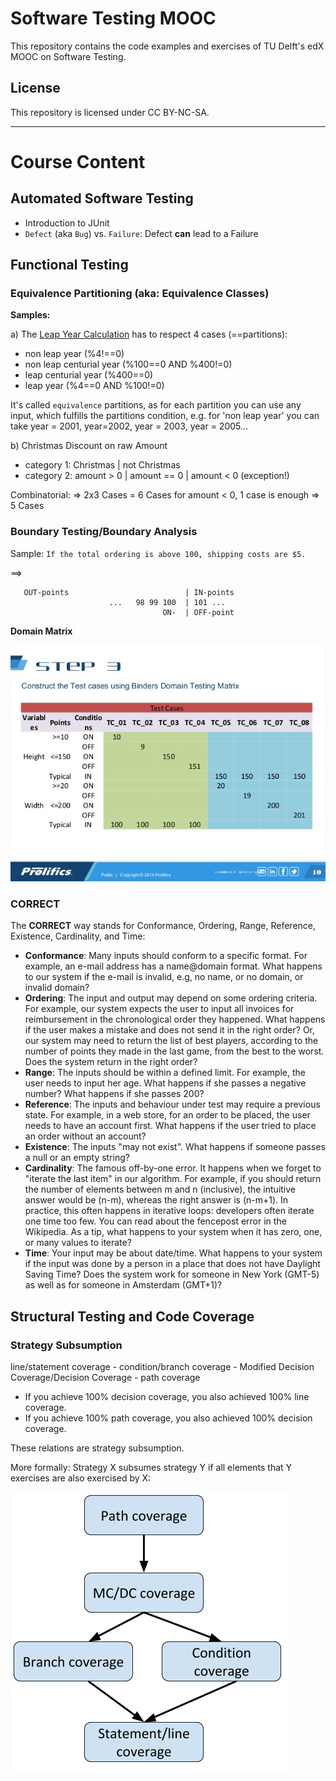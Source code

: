 # Software Testing MOOC

This repository contains the code examples and exercises of
TU Delft's edX MOOC on Software Testing.

## License

This repository is licensed under CC BY-NC-SA.

<hr>

# Course Content

## Automated Software Testing
- Introduction to JUnit
- `Defect` (aka `Bug`) vs. `Failure`: Defect **can** lead to a Failure 

## Functional Testing

### Equivalence Partitioning (aka: Equivalence Classes) 

**Samples:** 

a) The [Leap Year Calculation](./src/main/java/tudelft/leapyear/LeapYear.java) has to respect 4 cases (==partitions):
- non leap year (%4!==0)
- non leap centurial year (%100==0 AND %400!=0)
- leap centurial year (%400==0)
- leap year (%4==0 AND %100!=0)

It's called `equivalence` partitions, as for each partition you can use any input, which fulfills the partitions 
condition, e.g. for 'non leap year' you can take year = 2001, year=2002, year = 2003, year = 2005...

b) Christmas Discount on raw Amount

- category 1: Christmas | not Christmas
- category 2: amount > 0 | amount == 0 | amount < 0 (exception!)  

Combinatorial:
=> 2x3 Cases = 6 Cases
   for amount < 0, 1 case is enough => 5 Cases

### Boundary Testing/Boundary Analysis

Sample:
`If the total ordering is above 100, shipping costs are $5.`

==> 
```
   OUT-points                          | IN-points
                      ...   98 99 100  | 101 ...
                                  ON-  | OFF-point
```

**Domain Matrix**

![Domain Matrix](docs/domain-analysis-in-software-testing-10-638.jpg)

### CORRECT

The **CORRECT** way stands for Conformance, Ordering, Range, Reference, Existence, Cardinality, and Time:

- **Conformance**: 
  Many inputs should conform to a specific format. For example, an e-mail address has a name@domain format. 
  What happens to our system if the e-mail is invalid, e.g, no name, or no domain, or invalid domain?
- **Ordering**: 
  The input and output may depend on some ordering criteria. For example, our system expects the user to input 
  all invoices for reimbursement in the chronological order they happened. 
  What happens if the user makes a mistake and does not send it in the right order? 
  Or, our system may need to return the list of best players, according to the number of points they made in 
  the last game, from the best to the worst. Does the system return in the right order? 
- **Range**: 
  The inputs should be within a defined limit. For example, the user needs to input her age. 
  What happens if she passes a negative number? What happens if she passes 200? 
- **Reference**: 
  The inputs and behaviour under test may require a previous state. For example, in a web store, 
  for an order to be placed, the user needs to have an account first. 
  What happens if the user tried to place an order without an account?
- **Existence**: 
  The inputs "may not exist". What happens if someone passes a null or an empty string?
- **Cardinality**: 
  The famous off-by-one error. It happens when we forget to "iterate the last item" in our algorithm. 
  For example, if you should return the number of elements between m and n (inclusive), 
  the intuitive answer would be (n-m), whereas the right answer is (n-m+1). 
  In practice, this often happens in iterative loops: developers often iterate one time too few. 
  You can read about the fencepost error in the Wikipedia. 
  As a tip, what happens to your system when it has zero, one, or many values to iterate?
- **Time**: 
  Your input may be about date/time. What happens to your system if the input was done by a person in a place 
  that does not have Daylight Saving Time? 
  Does the system work for someone in New York (GMT-5) as well as for someone in Amsterdam (GMT+1)?

## Structural Testing and Code Coverage

### Strategy Subsumption

line/statement coverage - condition/branch coverage - Modified Decision Coverage/Decision Coverage - path coverage
 
- If you achieve 100% decision coverage, you also achieved 100% line coverage.
- If you achieve 100% path coverage, you also achieved 100% decision coverage.

These relations are strategy subsumption. 

More formally: Strategy X subsumes strategy Y if all elements that Y exercises are also exercised by X:

![Coverage Strategy Subsumption](./docs/coverage-strategy-subsumption.png) 

